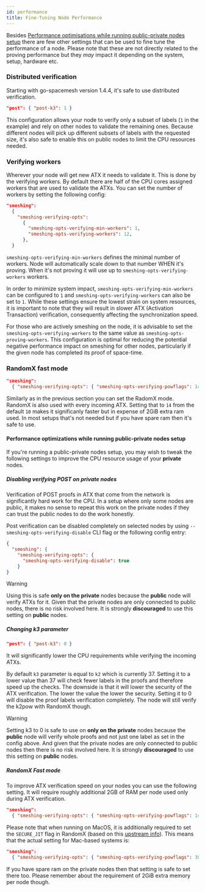 ```yaml
---
id: performance
title: Fine-Tuning Node Performance
---
```


Besides [Performance optimisations while running public-private nodes setup](#performance-optimisations-while-running-public-private-nodes-setup) there are few other settings that can be used to fine tune the performance of a node.
Please note that these are not directly related to the proving performance but they _may_ impact it depending on the system, setup, hardware etc.

### Distributed verification

Starting with go-spacemesh version 1.4.4, it's safe to use distributed verification.

```json
"post": { "post-k3": 1 }
```

This configuration allows your node to verify only a subset of labels (`1` in the example) and rely on other nodes to validate the remaining ones. Because different nodes will pick up different subsets of labels with the requested size, it's also safe to enable this on public nodes to limit the CPU resources needed.

### Verifying workers

Wherever your node will get new ATX it needs to validate it. This is done by the verifying workers. By default there are half of the CPU cores assigned workers that are used to validate the ATXs. You can set the number of workers by setting the following config:

```json
"smeshing":
  {
    "smeshing-verifying-opts":
      {
        "smeshing-opts-verifying-min-workers": 1,
        "smeshing-opts-verifying-workers": 12,
      },
  }
```

`smeshing-opts-verifying-min-workers` defines the minimal number of workers. Node will automatically scale down to that number WHEN it's proving. When it's not proving it will use up to `smeshing-opts-verifying-workers` workers.

In order to minimize system impact, `smeshing-opts-verifying-min-workers` can be configured to `1` and `smeshing-opts-verifying-workers` can also be set to `1`. While these settings ensure the lowest strain on system resources, it is important to note that they will result in slower ATX (Activation Transaction) verification, consequently affecting the synchronization speed.

For those who are actively smeshing on the node, it is advisable to set the `smeshing-opts-verifying-workers` to the same value as `smeshing-opts-proving-workers`. This configuration is optimal for reducing the potential negative performance impact on smeshing for other nodes, particularly if the given node has completed its proof of space-time.

### RandomX fast mode

```json
"smeshing":
  { "smeshing-verifying-opts": { "smeshing-opts-verifying-powflags": 14 } }
```

Similarly as in the previous section you can set the RadomX mode. RandomX is also used with every incoming ATX. Setting that to `14` from the default `10` makes it significanly faster but in expense of 2GiB extra ram used. In most setups that's not needed but if you have spare ram then it's safe to use.

#### Performance optimizations while running public-private nodes setup

If you're running a public-private nodes setup, you may wish to tweak the following settings to improve the CPU resource usage of your **private** nodes.

##### Disabling verifying POST on private nodes

Verification of POST proofs in ATX that come from the network is significantly hard work for the CPU. In a setup where only some nodes are public, it makes no sense to repeat this work on the private nodes if they can trust the public nodes to do the work honestly.

Post verification can be disabled completely on selected nodes by using `--smeshing-opts-verifying-disable` CLI flag or the following config entry:

```json
{
  "smeshing": {
    "smeshing-verifying-opts": {
      "smeshing-opts-verifying-disable": true
    }
}
```

> [!WARNING]
> Using this is safe **only on the private** nodes because the **public** node will verify ATXs for it. Given that the private nodes are only connected to public nodes, there is no risk involved here. It is strongly **discouraged** to use this setting on **public** nodes.

##### Changing k3 parameter

```json
"post": { "post-k3": 0 }
```

It will significantly lower the CPU requirements while verifying the incoming ATXs.

By default `k3` parameter is equal to `k2` which is currently 37. Setting it to a lower value than 37 will check fewer labels in the proofs and therefore speed up the checks. The downside is that it will lower the security of the ATX verification. The lower the value the lower the security. Setting it to 0 will disable the proof labels verification completely. The node will still verify the k2pow with RandomX though.

> [!WARNING]
> Setting k3 to 0 is safe to use on **only on the private** nodes because the **public** node will verify whole proofs and not just one label as set in the config above. And given that the private nodes are only connected to public nodes then there is no risk involved here. It is strongly **discouraged** to use this setting on **public** nodes.

##### RandomX Fast mode

To improve ATX verification speed on your nodes you can use the following setting. It will require roughly additional 2GB of RAM per node used only during ATX verification.

```json
"smeshing":
  { "smeshing-verifying-opts": { "smeshing-opts-verifying-powflags": 14 } }
```

Please note that when running on MacOS, it is additionally required to set the `SECURE_JIT` flag in RandomX (based on this [upstream info](https://github.com/tevador/RandomX/issues/293)). This means that the actual setting for Mac-based systems is:

```json
"smeshing":
  { "smeshing-verifying-opts": { "smeshing-opts-verifying-powflags": 30 } }
```


If you have spare ram on the private nodes then that setting is safe to set there too. Please remember about the requirement of 2GiB extra memory per node though.
